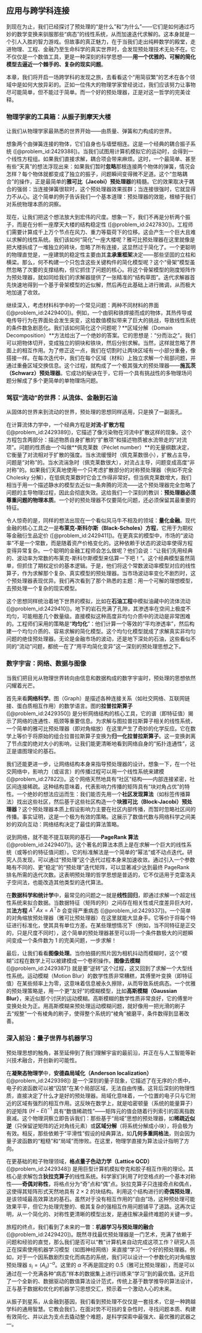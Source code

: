 ## 应用与跨学科连接

到现在为止，我们已经探讨了预处理的“是什么”和“为什么”——它们是如何通过巧妙的数学变换来驯服那些“病态”的线性系统，从而加速迭代求解的。这本身就是一个引人入胜的智力游戏。但故事的真正魅力，在于当我们走出纯粹数学的殿堂，走进物理、工程、金融乃至生命科学的真实世界时，会发现预处理技术无处不在。它不仅仅是一个数值工具，更是一种深刻的科学思想——**用一个优雅的、可解的简化模型去逼近一个棘手的、复杂的现实问题**。

本章，我们将开启一场跨学科的发现之旅，去看看这个“用简驭繁”的艺术在各个领域中是如何大放异彩的。正如一位伟大的物理学家曾经说过，我们应该努力让事物尽可能简单，但不能过于简单。而一个好的预处理器，正是对这一哲学的完美诠释。

### 物理学家的工具箱：从振子到摩天大楼

让我们从物理学家最熟悉的世界开始——由质量、弹簧和力构成的世界。

想象两个由弹簧连接的物体，它们自身也与墙壁相连。这是一个经典的耦合振子系统 ([@problem_id:2429388])。当我们试图用计算机模拟它的运动时，会得到一个线性方程组。如果我们直接求解，耦合项会带来麻烦。这时，一个最简单、甚至有些“天真”的想法浮现出来：如果我们暂时**忽略**那根连接两个物体的弹簧，情况会怎样？每个物体就都变成了独立的振子，问题瞬间变得微不足道。这个“忽略耦合”的操作，正是最简单的**雅可比（Jacobi）预处理器**的精髓。它的效果取决于耦合的强弱：当连接弹簧很软时，这个预处理器效果拔群；当连接很强时，它就显得力不从心。这个简单的例子告诉我们一个基本道理：预处理器的效能，根植于我们对系统物理本质的洞察。

现在，让我们把这个想法放大到宏伟的尺度。想象一下，我们不再是分析两个振子，而是在分析一座摩天大楼的结构稳定性 ([@problem_id:2427830])。工程师们需要计算成千上万个节点在风力、重力等载荷下的位移。这会产生一个巨大且难以求解的线性系统。我们该如何“简化”一座大楼呢？雅可比预处理器在这里就像是把大楼拆成了一堆独立的砖块，忽略了所有连接，这显然过于简化了。一个更聪明的物理直觉是，一座建筑的稳定性主要由其**主承重框架**决定——那些坚固的立柱和横梁。那么，何不构建一个只包含这些关键构件的简化模型呢？这个“骨架”模型虽然忽略了次要的支撑结构，但它抓住了问题的核心。将这个骨架模型的刚度矩阵作为预处理器，就如同给我们的求解器提供了一张精准的“结构草图”。迭代求解器首先快速地得到一个基于骨架模型的近似解，然后再在此基础上进行微调，从而极大地加速了收敛。

继续深入，考虑材料科学中的一个常见问题：两种不同材料的界面 ([@problem_id:2429400])。例如，一个由铜和铁焊接而成的物体，其热传导或电传导行为在界面处会发生突变，这给数值模拟带来了巨大的挑战，导致线性系统的条件数急剧恶化。我们该如何简化这个问题呢？**区域分解（Domain Decomposition）**方法给出了一个绝妙的答案。它的思想是：“分而治之”。我们可以把物体切开，变成独立的铜块和铁块，然后分别求解。当然，这样就忽略了界面上的相互作用。为了修正这一点，我们在切割时让两块区域有一小部分重叠，像搭接一样。在每次迭代中，我们在每个区域（材料）上独立求解一个局部问题，并通过重叠区域交换信息。这个过程，就构成了一个极其强大的预处理器——**施瓦茨（Schwarz）预处理器**。它成功的秘诀在于，它将一个具有挑战性的多物理场问题分解成了多个更简单的单物理场问题。

### 驾驭“流动”的世界：从流体、金融到石油

从固体的世界来到流动的世界，预处理的思想同样适用，只是换了一副面孔。

在计算流体力学中，一个经典方程是**对流-扩散方程** ([@problem_id:2429389])，它描述了像污染物在河流中扩散这样的现象。这个方程包含两部分：描述物质自身扩散的“扩散项”和描述物质被水流带走的“对流项”。问题的性质由一个叫做**佩克莱数（Péclet number）**的无量纲数决定，它衡量了对流相对于扩散的强度。当水流缓慢时（佩克莱数很小），扩散占主导，问题是“对称”的。当水流湍急时（佩克莱数很大），对流占主导，问题变成高度“非对称”的。如果我们天真地使用一个只考虑扩散部分的对称预处理器（例如不完全 Cholesky 分解），在低佩克莱数时它会工作得非常好。但当佩克莱数增大，我们相当于用一个描述静水的模型去近似一条奔腾的河流——这个预处理器完全忽略了问题的主导物理过程，因此会彻底失效。这给我们一个深刻的教训：**预处理器必须尊重问题的物理本质**。一个好的预处理器不仅要简化问题，还必须保留其最重要的特征。

令人惊奇的是，同样的想法出现在一个看似风马牛不相及的领域：**量化金融**。现代金融的核心工具之一是**布莱克-斯科尔斯（Black-Scholes）方程**，它用于为期权等金融衍生品定价 ([@problem_id:2429411])。在更真实的模型中，市场的“波动率”不是一个常数，而是随着资产价格变化的。这种依赖于状态的波动率使得方程变得异常复杂。一个聪明的金融工程师会怎么做呢？他们会说：“让我们先用经典的、波动率为常数的布莱克-斯科尔斯模型来估算一下吧！”。这个经典模型虽然简单，但抓住了期权定价的基本逻辑。于是，他们将这个常数波动率模型对应的线性算子，作为求解那个复杂、真实模型的预处理器。当市场波动率变化不剧烈时，这个预处理器表现优异。我们再次看到了那个熟悉的主题：用一个可解的理想模型，去预处理一个复杂的现实模型。

这个思想同样统治着地下世界的模拟，比如在**石油工程**中模拟油藏中的流体流动 ([@problem_id:2429410])。地下的岩石充满了孔隙，其渗透率在空间上极度不均匀，可能相差几个数量级。直接模拟这种高度非均匀介质中的流动是非常困难的。工程师们采用的策略是“**均匀化**”：他们计算一个等效的“平均渗透率”，然后构建一个均匀介质的、容易求解的简化模型。这个均匀化模型就成了求解真实非均匀问题的绝佳预处理器。无论是金融市场的波动，还是地下深处的石油，这些看似不同的“流动”问题，都统一在了“用平均简化变异”这一深刻的预处理思想之下。

### 数字宇宙：网络、数据与图像

当我们把目光从物理世界转向由信息和数据构成的数字宇宙时，预处理的思想依然闪耀着光芒。

首先来看**网络科学**。图（Graph）是描述各种连接关系（如社交网络、互联网链接、蛋白质相互作用）的数学语言。图的**拉普拉斯算子** ([@problem_id:2429350]) 是分析网络结构的核心工具，它的谱（即特征值）揭示了网络的连通性、瓶颈等重要信息。为求解与图拉普拉斯算子相关的线性系统，一个简单的雅可比预处理器（即对角缩放）在这里产生了奇妙的化学反应。它在数学上等价于将原始的组合拉普拉斯算子变换为**归一化拉普拉斯算子**。这一变换剥离了节点度的绝对大小的影响，让我们能更清晰地看到网络自身的“拓扑连通性”，这正是谱图理论的基石。

我们还能更进一步，让网络结构本身来指导预处理器的设计。想象一下，在一个社交网络中，影响力（或谣言）的传播过程可以用一个线性系统来建模 ([@problem_id:27822])。这个网络天然地具有“社区”结构——内部连接紧密，社区间连接稀疏。这种结构意味着，代表影响力传播的矩阵具有“块对角占优”的特性。一个绝妙的想法应运而生：我们能否先用一个**社区发现算法**（如标签传播算法）找出这些社区，然后基于这些社区构造一个**块雅可比（Block-Jacobi）预处理器**？这个预处理器本质上假设影响力主要在社区内部传播，而暂时忽略社区间的传播。事实证明，这是一个极为有效的策略。这展示了数值代数与网络科学之间美妙的双向互动：网络结构决定了最佳的算法策略。

说到网络，就不能不提互联网的基石——**PageRank 算法** ([@problem_id:2429407])。这个著名的算法本质上是在求解一个巨大的线性系统（或等价的特征值问题）。它的标准解法是一个简单的“幂法”或不动点迭代。研究人员发现，可以通过“预处理”这个迭代过程本身来加速收敛。通过引入一个参数略有不同的、更“稳定”的“预处理”迭代矩阵，可以显著减少达到最终 PageRank 排名所需的迭代次数。这表明预处理的哲学思想是普适的，它不仅适用于克雷洛夫子空间法，也能改造其他类型的迭代算法。

在**数据科学和统计学**中，最常见的问题之一就是**线性回归**，即通过求解一个超定线性系统来拟合数据。当数据特征（矩阵的列）之间存在相关性或尺度差异巨大时，其**法方程** $A^\top A x = A^\top b$ 会变得严重病态 ([@problem_id:2429337])。一个简单的对角缩放预处理器（雅可比预处理器）在这里就能大显身手。它等价于将每个特征进行标准化，使其具有单位方差。在某些理想情况下（例如，当不同特征是正交的，只是尺度不同时），这个简单的预处理器甚至可以将一个条件数极大的问题瞬间变成一个条件数为 1 的完美问题，一步求解！

最后，让我们看看**图像处理**。当你拍摄的照片因为相机抖动而模糊时，这个“模糊”过程在数学上可以被建模成一个卷积操作。**图像去模糊** ([@problem_id:2429387]) 就是要“逆转”这个过程，这又回到了求解一个大型线性系统。运动模糊（Motion Blur）的数学性质非常糟糕，其傅里叶变换（即特征值）在某些频率上为零，这意味着信息被永久擦除，从而导致系统病态。一个优雅的预处理策略是，用一个更“友好”的模糊模型，比如**高斯模糊（Gaussian Blur）**，来近似那个讨厌的运动模糊。高斯模糊的数学性质非常良好，它的傅里叶变换处处为正。用高斯模糊来预处理运动模糊问题，就好像用一把光滑的刷子去“规整”一个有棱角的刷子，使得整个系统的“棱角”被磨平，条件数得到显著改善。

### 深入前沿：量子世界与机器学习

预处理思想的触角，甚至延伸到了我们理解宇宙的最前沿，并正在与人工智能等新兴技术融合，开创新的可能性。

在**凝聚态物理学**中，**安德森局域化（Anderson localization）** ([@problem_id:2429398]) 是一个深刻的量子现象，它描述了在无序的介质中，电子的波函数可以被“囚禁”在某个局部区域，无法自由传播。这背后深刻的物理性质，直接决定了什么才是好的预处理器。局域化意味着，一个位置的电子只与它附近的区域有强烈的相互作用。这反映在数学上，就是哈密顿量（系统的能量算子）的逆矩阵 $(H-EI)^{-1}$ 具有“数值稀疏性”——矩阵元的值会随着行列索引的距离指数衰减。这个物理洞察立即告诉我们：那些基于“局域”思想的预处理器，如**稀疏近似逆**（只保留逆矩阵的近对角线元素）或**区域分解**（将系统分解成小块），将会极为有效。相反，那些依赖于“平滑性”假设的经典算法，如**几何多重网格法**，则会因为量子波函数的“粗糙”和“局域”而惨败。在这里，物理学直接为算法设计指明了方向。

在更基础的粒子物理领域，**格点量子色动力学（Lattice QCD）** ([@problem_id:2429348]) 是用巨型计算机模拟夸克和胶子相互作用的理论。其核心是求解包含**狄拉克算子**的线性系统。科学家们利用了时空格点的一个基本对称性——**奇偶对称性**，将格点分为“奇”点和“偶”点。狄拉克算子只连接奇点和偶点，这使得其矩阵形式天然地具有 $2 \times 2$ 的块结构。利用这个结构进行的**奇偶预处理**，是该领域最高效算法的基石。虽然对于没有相互作用的“自由”场，这种预处理可能效果平平，但它为处理完整的、极其复杂的强相互作用问题铺平了道路。这再次证明，从一个简化的、对称性更清晰的模型出发，是通往解决最终难题的关键一步。

旅程的终点，我们看到了未来的一瞥：**机器学习与预处理的融合** ([@problem_id:2429420])。既然寻找最优预处理器是一门艺术，充满了依赖于问题和经验的直觉，那么我们是否可以“教”计算机来自动完成这项工作？研究人员正在探索使用机器学习模型（如图神经网络）来直接“学习”一个好的预处理器。例如，对于一个因系数剧烈变化而病态的系统，我们可以设计一个参数化的对角缩放预处理器 $s_i=(A_{ii})^{-\alpha}$。这里的 $\alpha$ 不再是固定的 $0.5$（雅可比预处理器），而是可以通过在一个充满各种“病态”样本的数据集上进行训练来“学习”到的最优值。这开启了一个全新的、数据驱动的数值算法设计范式，传统上基于数学推导的算法设计，正与基于数据和优化的机器学习思想交汇，预示着一个激动人心的未来。

从振子到星系，从金融到基因，我们看到预处理不仅仅是一套技术，它是一种跨越学科的通用智慧。它教会我们，在面对势不可挡的复杂性时，寻找问题本质、构建有效简化、并以此为支点去撬动整个难题，是科学探索中最强大、最优雅的武器之一。